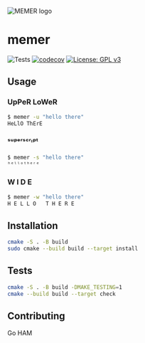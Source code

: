 ![MEMER logo](images/logo.png)

# memer
![Tests](https://github.com/iwishiwasaneagle/memer/workflows/Tests/badge.svg) [![codecov](https://codecov.io/gh/iwishiwasaneagle/memer/branch/master/graph/badge.svg?token=970I6T4QV0)](https://codecov.io/gh/iwishiwasaneagle/memer) [![License: GPL v3](https://img.shields.io/badge/License-GPLv3-blue.svg)](https://www.gnu.org/licenses/gpl-3.0)

## Usage
### UpPeR LoWeR 
```bash
$ memer -u "hello there"
HeLlO ThErE
```
### ˢᵘᵖᵉʳˢᶜʳᶦᵖᵗ
```bash
$ memer -s "hello there"
ʰᵉˡˡᵒᵗʰᵉʳᵉ
```
### W I D E
```bash
$ memer -w "hello there"
H E L L O   T H E R E
```

## Installation

```bash
cmake -S . -B build
sudo cmake --build build --target install
```

## Tests

```bash
cmake -S . -B build -DMAKE_TESTING=1
cmake --build build --target check
```

## Contributing

Go HAM
